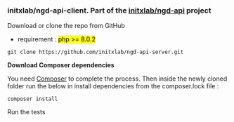 ### initxlab/ngd-api-client. Part of the [initxlab/ngd-api](https://github.com/initxlab/ngd-api) project

Download or clone the repo from GitHub
- requirement : <mark>php >= 8.0.2 </mark>
```
git clone https://github.com/initxlab/ngd-api-server.git
```

**Download Composer dependencies**

You need [Composer](https://getcomposer.org/download/) to complete the process.
Then inside the newly cloned folder run the below in install dependencies from the composer.lock file :

```
composer install
```

Run the tests